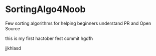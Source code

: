 # SortingAlgo4Noob
Few sorting algorithms for helping beginners understand PR and Open Source

this is my first hactober fest commit
hgdfh

jjkhlasd